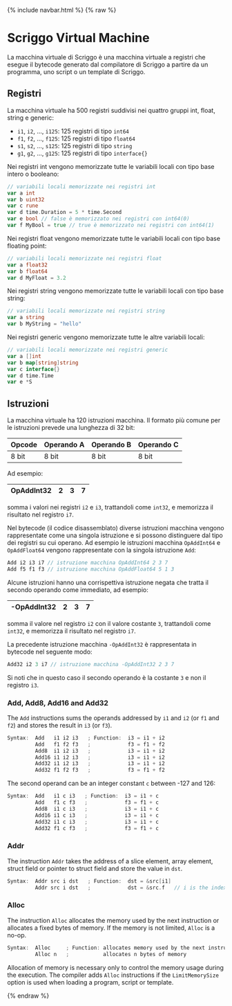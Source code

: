 {% include navbar.html %}
{% raw %}

<!-- TODO: uniformare {% end .. %} -->

<!-- <style>
pre.example hr {
    border-width: 3px;
    margin-top: 25px;
}
pre.example {
    border-style: solid;
    border-width: 2px;
    border-radius: 2px;
    border-color: #A8E6FF;
    background-color: #ECFAFF;
}
</style> -->

# Scriggo Virtual Machine

La macchina virtuale di Scriggo è una macchina virtuale a registri che esegue il bytecode generato dal compilatore di Scriggo a partire da un programma, uno script o un template di Scriggo. 

## Registri

La macchina virtuale ha 500 registri suddivisi nei quattro gruppi int, float, string e generic:

* `i1`, `i2`, ..., `i125`: 125 registri di tipo `int64`
* `f1`, `f2`, ..., `f125`: 125 registri di tipo `float64`
* `s1`, `s2`, ..., `s125`: 125 registri di tipo `string`
* `g1`, `g2`, ..., `g125`: 125 registri di tipo `interface{}`

Nei registri int vengono memorizzate tutte le variabili locali con tipo base intero o booleano:

```go
// variabili locali memorizzate nei registri int
var a int
var b uint32
var c rune
var d time.Duration = 5 * time.Second
var e bool // false è memorizzato nei registri con int64(0)
var f MyBool = true // true è memorizzato nei registri con int64(1)
```
Nei registri float vengono memorizzate tutte le variabili locali con tipo base floating point:

```go
// variabili locali memorizzate nei registri float
var a float32
var b float64
var d MyFloat = 3.2
```
Nei registri string vengono memorizzate tutte le variabili locali con tipo base string:

```go
// variabili locali memorizzate nei registri string
var a string
var b MyString = "hello"
```
Nei registri generic vengono memorizzate tutte le altre variabili locali:
```go
// variabili locali memorizzate nei registri generic
var a []int
var b map[string]string
var c interface{}
var d time.Time
var e *S
```

## Istruzioni

La macchina virtuale ha 120 istruzioni macchina. Il formato più comune per le istruzioni prevede una lunghezza di 32 bit:

| Opcode     | Operando A  | Operando B  | Operando C |
| ------------- | ------------- | ------------- | ------------- |
| 8 bit      | 8 bit       | 8 bit       | 8 bit      |

Ad esempio:

| OpAddInt32 | 2 | 3 | 7 |
| ------- | --- | --- | --- |

somma i valori nei registri `i2` e `i3`, trattandoli come `int32`, e memorizza il risultato nel registro `i7`.

Nel bytecode (il codice disassemblato) diverse istruzioni macchina vengono rappresentate come una singola istruzione e si possono distinguere dal tipo dei registri su cui operano. Ad esempio le istruzioni macchina `OpAddInt64` e `OpAddFloat64` vengono rappresentate con la singola istruzione `Add`:

```go
Add i2 i3 i7 // istruzione macchina OpAddInt64 2 3 7
Add f5 f1 f3 // istruzione macchina OpAddFloat64 5 1 3
```

Alcune istruzioni hanno una corrispettiva istruzione negata che tratta il secondo operando come immediato, ad esempio:

| -OpAddInt32 | 2 | 3 | 7 |
| -------- | --- | --- | --- |

somma il valore nel registro `i2` con il valore costante `3`, trattandoli come `int32`, e memorizza il risultato nel registro `i7`.

La precedente istruzione macchina `-OpAddInt32` è rappresentata in bytecode nel seguente modo:

```go
Add32 i2 3 i7 // istruzione macchina -OpAddInt32 2 3 7
```

Si noti che in questo caso il secondo operando è la costante `3` e non il registro `i3`.

### Add, Add8, Add16 and Add32

The `Add` instructions sums the operands addressed by `i1` and `i2` (or `f1` and `f2`) and stores the result in `i3` (or `f3`).

```go
Syntax:  Add   i1 i2 i3   ; Function:  i3 = i1 + i2
         Add   f1 f2 f3   ;            f3 = f1 + f2
         Add8  i1 i2 i3   ;            i3 = i1 + i2
         Add16 i1 i2 i3   ;            i3 = i1 + i2
         Add32 i1 i2 i3   ;            i3 = i1 + i2
         Add32 f1 f2 f3   ;            f3 = f1 + f2
```
The second operand can be an integer constant `c` between -127 and 126:
```go
Syntax:  Add   i1 c i3   ; Function:  i3 = i1 + c
         Add   f1 c f3   ;            f3 = f1 + c
         Add8  i1 c i3   ;            i3 = i1 + c
         Add16 i1 c i3   ;            i3 = i1 + c
         Add32 i1 c i3   ;            i3 = i1 + c
         Add32 f1 c f3   ;            f3 = f1 + c
```

### Addr

The instruction `Addr` takes the address of a slice element, array element, struct field or pointer to struct field and store the value in `dst`. 

```go
Syntax:  Addr src i dst   ; Function:  dst = &src[i1]
         Addr src i dst   ;            dst = &src.f   // i is the index of the field src.f
```

### Alloc

The instruction `Alloc` allocates the memory used by the next instruction or allocates a fixed bytes of memory. If the memory is not limited, `Alloc` is a no-op.

```go
Syntax:  Alloc     ; Function: allocates memory used by the next instruction
         Alloc n   ;           allocates n bytes of memory
```
Allocation of memory is necessary only to control the memory usage during the execution. The compiler adds `Alloc` instructions if the `LimitMemorySize` option is used when loading a program, script or template.

{% endraw %}